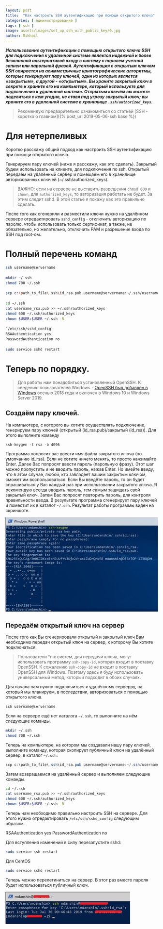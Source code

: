 ```yaml
---
layout: post
title:  "Как настроить SSH аутентификацию при помощи открытого ключа"
categories: [ Администрирование ]
tags: [ ssh ]
image: assets/images/set_up_ssh_with_public_key/0.jpg
author: Mikhail
---
```

***Использование аутентификации с помощью открытого ключа SSH для подключения к удаленной системе является надежной и более безопасной альтернативой входу в систему с паролем учетной записи или парольной фразой. Аутентификация с открытым ключом SSH опирается на асимметричные криптографические алгоритмы, которые генерируют пару ключей, один из которых является «закрытым», а другой - «открытым». Вы храните закрытый ключ в секрете и храните его на компьютере, который используете для подключения к удаленной системе. Открытым ключём вы можете поделиться с кем угодно, не ставя под угрозу закрытый ключ; вы храните его в удаленной системе в хранилище `.ssh/authorized_keys`.***

>Рекомендую предварительно ознакомиться со статьёй [SSH - коротко о главном]({% post_url 2019-05-06-ssh base %})

# Для нетерпеливых

Коротко расскажу общий подход как настроить SSH аутентификацию при помощи открытого ключа.

Генерируем пару ключей (ниже я расскажу, как это сделать). Закрытый будем использовать на клиенте, для подключения по ssh. Открытый передаём на удалённый сервер и помещаем его в хранилище авторизованных ключей (~/.ssh/authorized_keys). 

>ВАЖНО: если на сервере не выставить разрешения `chmod 600` и `chown`, для `authorized_keys`, то авторизация работать не будет. За этим следит sshd. В этой статье я покажу как это правильно сделать.

После того как сгенерили и разместили ключи нужно на удалённом сервере отредактировать `sshd_config` - отключить авторизацию по паролю, чтобы использовать только сертификат, а также, не обязательно, но желательно, отключить PAM и разрешение входа по SSH под root-ом.

# Полный перечень команд

```bash
ssh username@servername

mkdir ~/.ssh
chmod 700 ~/.ssh

scp c:\path_to_file\.ssh\id_rsa.pub username@servername:~/.ssh/username_rsa.pub

cd ~/.ssh
cat username_rsa.pub >> ~/.ssh/authorized_keys
chmod 600 ~/.ssh/authorized_keys
chown $USER:$USER ~/.ssh -R

`/etc/ssh/sshd_config`
RSAAuthentication yes
PasswordAuthentication no

sudo service sshd restart
```

# Теперь по порядку.

>Для работы нам понадобиться установленный OpenSSH. К сведению пользователей Windows - [OpenSSH был добавлен в Windows](https://docs.microsoft.com/en-us/windows-server/administration/openssh/openssh_overview) осенью 2018 года и включен в Windows 10 и Windows Server 2019.

## Создаём пару ключей.
На компьютере, с которого вы хотите осуществлять подключение, генерируем пару ключей (открытый (id_rsa.pub)/закрытый (id_rsa)). Для этого выполните команду

```
ssh-keygen -t rsa -b 4096
```

Программа попросит вас ввести имя файла закрытого ключа (по умолчанию id_rsa). Если не хотите ничего менять, то просто нажимайте Enter. Далее Вас попросят ввести пароль (парольную фразу). Этот шаг можно пропустить и не вводить пароль, нажав Enter. Но имейте ввиду, что в этом случае, любой, кто завладеет вашим закрытым ключом, сможет им воспользоваться. Если Вы введёте пароль, то он будет спрашиваться у Вас каждый раз при использовании закрытого ключа. Я рекомендую всегда вводить пароль, тем самым защищать свой закрытый ключ. Затем Вас попросят повторить пароль, для контроля правильности ввода. В результате программа сгенерирует пару ключей и поместит их в каталог `~/.ssh`. Результат работы программы виден на скриншоте.

![assets/images/set-up-ssh-with-public-key/1.jpg](/assets/images/set_up_ssh_with_public_key/1.jpg)

## Передаём открытый ключ на сервер
После того как Вы сгенерировали открытый и закрытый ключ Вам необходимо передач открытый ключ на сервер, к которому Вы хотите подключаться.

>Пользователи *nix систем, для передачи ключа, могут использовать программу `ssh-copy-id`, которая входит в поставку OpenSSH. К сожалению `ssh-copy-id` не входит в поставку OpenSSH для Windows. Поэтому здесь я буду использовать универсальный метод, который подходит в обоих случаях.

Для начала нам нужно подключиться к удалённому серверру, на который мы планируем, в последствии, авторизоваться с помощью открытого ключа.

```powershell
ssh username@servername
```
Если на сервере ещё нет каталога `~/.ssh`, то выполните на нём следующие команды.

```bash
mkdir ~/.ssh
chmod 700 ~/.ssh
```
Теперь на компьютере, на котором мы создавали нашу пару ключей, выполните команду, которая скопирует публичный ключ на удалённый сервер, в каталог `~/.ssh`.

```powershell
scp c:\path_to_file\.ssh\id_rsa.pub username@servername:~/.ssh/username_rsa.pub
```
Затем возвращаемся на удалённый сервер и выполняем следующие команды.

```bash
cd ~/.ssh
cat username_rsa.pub >> ~/.ssh/authorized_keys
chmod 600 ~/.ssh/authorized_keys
chown $USER:$USER ~/.ssh -R
```

Теперь нам необходимо правильно настроить SSH на сервере. Для этого нужно отредактировать `/etc/ssh/sshd_config` следующим образом.

RSAAuthentication yes
PasswordAuthentication no

Для вступления изменений в силу перезапустите sshd:

```bash
sudo service ssh restart
```

Для CentOS

```bash
sudo service sshd restart
```

Теперь можно перелегиниться на сервер. В этот раз вместо пароля будет использоваться публичный ключ.

![assets/images/set-up-ssh-with-public-key/2.jpg](/assets/images/set_up_ssh_with_public_key/2.jpg)